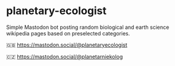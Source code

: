 # planetary-ecologist
Simple Mastodon bot posting random biological and earth science wikipedia pages based on preselected categories.

🇬🇧 https://mastodon.social/@planetaryecologist

🇨🇿 https://mastodon.social/@planetarniekolog
